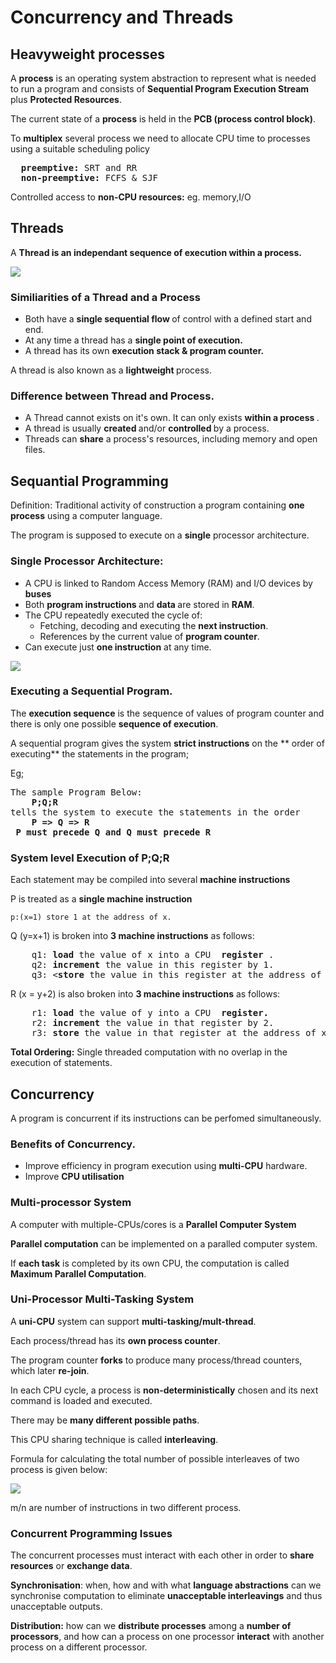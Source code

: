 # Concurrency and Threads

## Heavyweight processes

A **process** is an operating system abstraction to represent what is needed to run a program and consists of **Sequential Program Execution Stream**
plus **Protected Resources**.

The current state of a **process** is held in the **PCB (process control block)**.

To **multiplex** several process we need to allocate CPU time to processes using a suitable scheduling policy
<pre>
  <b>preemptive:</b> SRT and RR
  <b>non-preemptive:</b> FCFS & SJF
</pre>

Controlled access to <b> non-CPU resources:</b> eg. memory,I/O

## Threads

A <b> Thread is an independant sequence of execution within a process.</b>

![](https://i.imgur.com/rRNkBLs.png)

### Similiarities of a Thread and a Process
- Both have a <b> single sequential flow </b> of control with a defined start and end.
- At any time a thread has a <b> single point of execution.</b>
- A thread has its own <b> execution stack & program counter.</b>

A thread is also known as a <b> lightweight </b> process.

### Difference between Thread and Process.
- A Thread cannot exists on it's own. It can only exists <b> within a process </b>.
- A thread is usually <b> created </b> and/or <b> controlled </b> by a process.
- Threads can **share** a process's resources, including memory and open files.

## Sequantial Programming

Definition: Traditional activity of construction a program containing **one process** using a computer language.

The program is supposed to execute on a **single** processor architecture.

### Single Processor Architecture:

- A CPU is linked to Random Access Memory (RAM) and I/O devices by **buses**
- Both <b> program instructions </b> and <b> data </b> are stored in **RAM**.
- The CPU repeatedly executed the cycle of:
    - Fetching, decoding and executing the **next instruction**.
    - References by the current value of **program counter**.
- Can execute just **one instruction** at any time.

![](https://i.imgur.com/rSpq4qh.png)

### Executing a Sequential Program.

The **execution sequence** is the sequence of values of program counter and there is only one possible **sequence of execution**.

A sequential program gives the system **strict instructions** on the ** order of executing** the statements in the program;

Eg;

<pre>
The sample Program Below:
    <b>P;Q;R    </b>
tells the system to execute the statements in the order
    <b>P => Q => R   </b>
<b> P must precede Q and Q must precede R </b>   
</pre>
    
### System level Execution of P;Q;R

Each statement may be compiled into several <b> machine instructions </b>

P is treated as a **single machine instruction**

    p:(x=1) store 1 at the address of x.
    
Q (y=x+1) is broken into **3 machine instructions** as follows:

<pre>
    q1: <b>load</b> the value of x into a CPU <b> register </b>.
    q2: <b>increment</b> the value in this register by 1.
    q3: <<b>store</b> the value in this register at the address of y.
</pre>

R (x = y+2) is also broken into **3 machine instructions** as follows:

<pre>
    r1: <b>load</b> the value of y into a CPU <b> register. </b>
    r2: <b>increment</b> the value in that register by 2.
    r3: <b>store</b> the value in that register at the address of x.
</pre>


**Total Ordering:** Single threaded computation with no overlap in the execution of statements.

## Concurrency

A program is concurrent if its instructions can be perfomed simultaneously.

### Benefits of Concurrency.

- Improve efficiency in program execution using **multi-CPU** hardware.
- Improve **CPU utilisation**

### Multi-processor System

A computer with multiple-CPUs/cores is a **Parallel Computer System**

**Parallel computation** can be implemented on a paralled computer system.

If **each task** is completed by its own CPU, the computation is called **Maximum Parallel Computation**.

### Uni-Processor Multi-Tasking System

A **uni-CPU** system can support **multi-tasking/mult-thread**.

Each process/thread has its **own process counter**.

The program counter **forks** to produce many process/thread counters, which later **re-join**.

In each CPU cycle, a process is **non-deterministically** chosen and its next command is loaded and executed.

There may be **many different possible paths**.

This CPU sharing technique is called **interleaving**.

Formula for calculating the total number of possible interleaves of two process is given below:

![](https://i.imgur.com/3gP7aXQ.png)

m/n are number of instructions in two different process.


### Concurrent Programming Issues

The concurrent processes must interact with each other in order to **share resources** or **exchange data**.

**Synchronisation**: when, how and with what **language abstractions** can we synchronise computation to eliminate **unacceptable interleavings** and thus unacceptable outputs.

**Distribution:** how can we **distribute processes** among a **number of processors**, and how can a process on one processor
**interact** with another process on a different processor.






